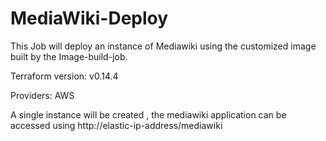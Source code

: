 # MediaWiki-Deploy
This Job will deploy an instance of Mediawiki using the customized image built by the Image-build-job.

Terraform version: v0.14.4

Providers:
AWS

A single instance will be created , the mediawiki application can be accessed using
http://elastic-ip-address/mediawiki

